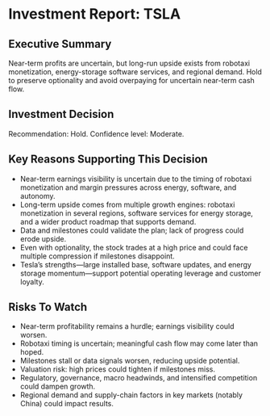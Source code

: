 # Investment Report: TSLA
## Executive Summary
Near-term profits are uncertain, but long-run upside exists from robotaxi monetization, energy-storage software services, and regional demand. Hold to preserve optionality and avoid overpaying for uncertain near-term cash flow.

## Investment Decision
Recommendation: Hold. Confidence level: Moderate.

## Key Reasons Supporting This Decision
- Near-term earnings visibility is uncertain due to the timing of robotaxi monetization and margin pressures across energy, software, and autonomy.
- Long-term upside comes from multiple growth engines: robotaxi monetization in several regions, software services for energy storage, and a wider product roadmap that supports demand.
- Data and milestones could validate the plan; lack of progress could erode upside.
- Even with optionality, the stock trades at a high price and could face multiple compression if milestones disappoint.
- Tesla’s strengths—large installed base, software updates, and energy storage momentum—support potential operating leverage and customer loyalty.

## Risks To Watch
- Near-term profitability remains a hurdle; earnings visibility could worsen.
- Robotaxi timing is uncertain; meaningful cash flow may come later than hoped.
- Milestones stall or data signals worsen, reducing upside potential.
- Valuation risk: high prices could tighten if milestones miss.
- Regulatory, governance, macro headwinds, and intensified competition could dampen growth.
- Regional demand and supply-chain factors in key markets (notably China) could impact results.